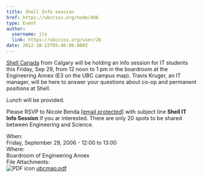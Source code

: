 ```yaml
---
title: Shell Info session 
href: https://ubccsss.org/node/496
type: Event
author:
  username: jlo
  link: https://ubccsss.org/user/26
date: 2012-10-22T05:46:00.000Z
---
```


<div class="field field-name-body field-type-text-with-summary field-label-hidden"><div class="field-items"><div class="field-item even"><p><a href="http://www.shell.ca/">Shell Canada</a> from Calgary will be holding an info session for IT students this Friday, Sep 29, from 12 noon to 1 pm in the boardroom at the Engineering Annex (E3 on the UBC campus map).  Travis Kruger, an IT manager, will be here to answer your questions about co-op and permanent positions at Shell. </p>
<p>Lunch will be provided.</p>
<p>Please RSVP to Nicole Benda <a href="/cdn-cgi/l/email-protection#77191e14181b1259151219131637021514591416"><span class="__cf_email__" data-cfemail="8ee0e7ede1e2eba0ecebe0eaefcefbeceda0edef">[email&#xA0;protected]</span></a> with subject line <strong>Shell IT Info Session</strong> if you ar interested.  There are only 20 spots to be shared between Engineering and Science.</p>
</div></div></div><div class="field field-name-field-dates field-type-datetime field-label-above"><div class="field-label">When:&#xA0;</div><div class="field-items"><div class="field-item even"><span class="date-display-single">Friday, September 29, 2006 - <span class="date-display-range"><span class="date-display-start">12:00</span> to <span class="date-display-end">13:00</span></span></span></div></div></div><div class="field field-name-field-location field-type-text field-label-above"><div class="field-label">Where:&#xA0;</div><div class="field-items"><div class="field-item even">Boardroom of Engineering Annex</div></div></div><div class="field field-name-field-file-attachments field-type-file field-label-above"><div class="field-label">File Attachments:&#xA0;</div><div class="field-items"><div class="field-item even"><span class="file"><img class="file-icon" alt="PDF icon" title="application/pdf" src="/modules/file/icons/application-pdf.png"> <a href="https://ubccsss.org/files/ubcmap.pdf" type="application/pdf; length=241219">ubcmap.pdf</a></span></div></div></div>    <footer>
          </footer>